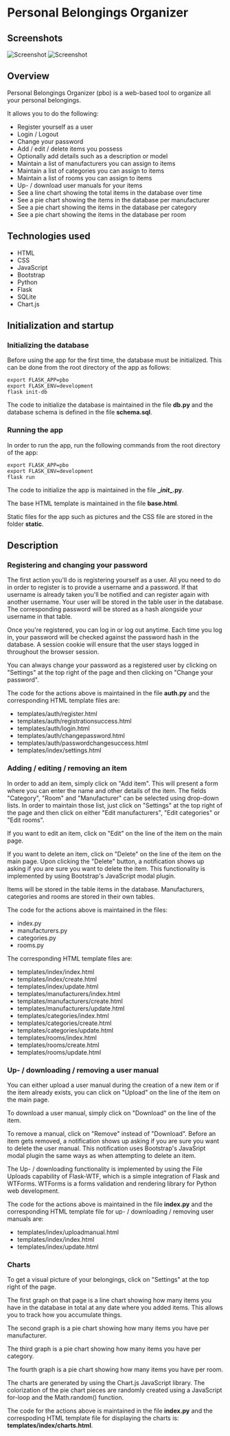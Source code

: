 # Personal Belongings Organizer

## Screenshots

![Screenshot](/ui.png?raw=true "UI Screenshot")
![Screenshot](/charts.png?raw=true "Charts Screenshot")

## Overview

Personal Belongings Organizer (pbo) is a web-based tool to organize all your personal belongings.

It allows you to do the following:
- Register yourself as a user
- Login / Logout
- Change your password
- Add / edit / delete items you possess
- Optionally add details such as a description or model
- Maintain a list of manufacturers you can assign to items
- Maintain a list of categories you can assign to items
- Maintain a list of rooms you can assign to items
- Up- / download user manuals for your items
- See a line chart showing the total items in the database over time
- See a pie chart showing the items in the database per manufacturer
- See a pie chart showing the items in the database per category
- See a pie chart showing the items in the database per room

## Technologies used
- HTML
- CSS
- JavaScript
- Bootstrap
- Python
- Flask
- SQLite
- Chart.js

## Initialization and startup

### Initializing the database

Before using the app for the first time, the database must be initialized. This can be done from the root directory of the app as follows:
```
export FLASK_APP=pbo
export FLASK_ENV=development
flask init-db
```

The code to initialize the database is maintained in the file **db.py** and the database schema is defined in the file **schema.sql**.

### Running the app

In order to run the app, run the following commands from the root directory of the app:
```
export FLASK_APP=pbo
export FLASK_ENV=development
flask run
```

The code to initialize the app is maintained in the file **\__init__.py**.

The base HTML template is maintained in the file **base.html**.

Static files for the app such as pictures and the CSS file are stored in the folder **static**.

## Description

### Registering and changing your password

The first action you'll do is registering yourself as a user. All you need to do in order to register is to provide a username and a password. If that username is already taken you'll be notified and can register again with another username. Your user will be stored in the table user in the database. The corresponding password will be stored as a hash alongside your username in that table.

Once you're registered, you can log in or log out anytime. Each time you log in, your password will be checked against the password hash in the database. A session cookie will ensure that the user stays logged in throughout the browser session.

You can always change your password as a registered user by clicking on "Settings" at the top right of the page and then clicking on "Change your password".

The code for the actions above is maintained in the file **auth.py** and the corresponding HTML template files are:
- templates/auth/register.html
- templates/auth/registrationsuccess.html
- templates/auth/login.html
- templates/auth/changepassword.html
- templates/auth/passwordchangesuccess.html
- templates/index/settings.html

### Adding / editing / removing an item

In order to add an item, simply click on "Add item". This will present a form where you can enter the name and other details of the item. The fields "Category", "Room" and "Manufacturer" can be selected using drop-down lists. In order to maintain those list, just click on "Settings" at the top right of the page and then click on either "Edit manufacturers", "Edit categories" or "Edit rooms".

If you want to edit an item, click on "Edit" on the line of the item on the main page.

If you want to delete an item, click on "Delete" on the line of the item on the main page. Upon clicking the "Delete" button, a notification shows up asking if you are sure you want to delete the item. This functionality is implemented by using Bootstrap's JavaScript modal plugin.

Items will be stored in the table items in the database. Manufacturers, categories and rooms are stored in their own tables.

The code for the actions above is maintained in the files:
- index.py
- manufacturers.py
- categories.py
- rooms.py

The corresponding HTML template files are:
- templates/index/index.html
- templates/index/create.html
- templates/index/update.html
- templates/manufacturers/index.html
- templates/manufacturers/create.html
- templates/manufacturers/update.html
- templates/categories/index.html
- templates/categories/create.html
- templates/categories/update.html
- templates/rooms/index.html
- templates/rooms/create.html
- templates/rooms/update.html

### Up- / downloading / removing a user manual

You can either upload a user manual during the creation of a new item or if the item already exists, you can click on "Upload" on the line of the item on the main page.

To download a user manual, simply click on "Download" on the line of the item.

To remove a manual, click on "Remove" instead of "Download". Before an item gets removed, a notification shows up asking if you are sure you want to delete the user manual. This notification uses Bootstrap's JavaSript modal plugin the same ways as when attempting to delete an item.

The Up- / downloading functionality is implemented by using the File Uploads capability of Flask-WTF, which is a simple integration of Flask and WTForms. WTForms is a forms validation and rendering library for Python web development.

The code for the actions above is maintained in the file **index.py** and the corresponding HTML template file for up- / downloading / removing user manuals are: 
- templates/index/uploadmanual.html
- templates/index/index.html
- templates/index/update.html

### Charts

To get a visual picture of your belongings, click on "Settings" at the top right of the page.

The first graph on that page is a line chart showing how many items you have in the database in total at any date where you added items. This allows you to track how you accumulate things.

The second graph is a pie chart showing how many items you have per manufacturer.

The third graph is a pie chart showing how many items you have per category.

The fourth graph is a pie chart showing how many items you have per room.

The charts are generated by using the Chart.js JavaScript library. The colorization of the pie chart pieces are randomly created using a JavaScript for-loop and the Math.random() function.

The code for the actions above is maintained in the file **index.py** and the correspoding HTML template file for displaying the charts is: **templates/index/charts.html**.
